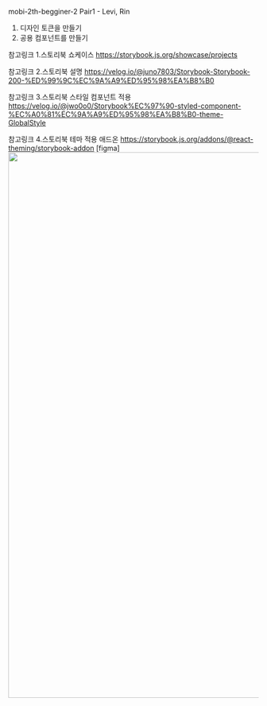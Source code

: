 mobi-2th-begginer-2
Pair1 - Levi, Rin

1. 디자인 토큰을 만들기
2. 공용 컴포넌트를 만들기

참고링크 1.스토리북 쇼케이스
https://storybook.js.org/showcase/projects

참고링크 2.스토리북 설명
https://velog.io/@juno7803/Storybook-Storybook-200-%ED%99%9C%EC%9A%A9%ED%95%98%EA%B8%B0

참고링크 3.스토리북 스타일 컴포넌트 적용
https://velog.io/@jwo0o0/Storybook%EC%97%90-styled-component-%EC%A0%81%EC%9A%A9%ED%95%98%EA%B8%B0-theme-GlobalStyle

참고링크 4.스토리북 테마 적용 애드온
https://storybook.js.org/addons/@react-theming/storybook-addon
[figma]
<img width="1098" src="https://github.com/mobi-community/mobi-2th-begginer-2/assets/127207625/19e39951-94f0-4cc8-9c8a-20ee4892befe">
